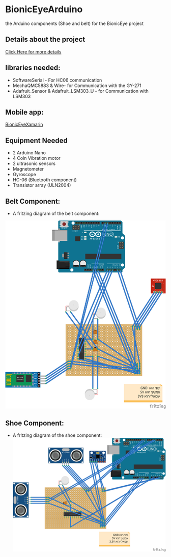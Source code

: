# BionicEyeArduino
the Arduino components (Shoe and belt) for the BionicEye project
## Details about the project
[Click Here for more details](https://bit.ly/2MtCd9C)

## libraries needed:
* SoftwareSerial - For HC06 communication
* MechaQMC5883 & Wire- for Communication with the GY-271
* Adafruit_Sensor & Adafruit_LSM303_U - for Communication with LSM303

## Mobile app:
[BionicEyeXamarin](https://github.com/aviadshiber/BionicEyeXamarin)

## Equipment Needed
* 2 Arduino Nano
* 4 Coin Vibration motor
* 2 ultrasonic sensors
* Magnetometer
* Gyroscope
* HC-06 (Bluetooth component)
* Transistor array (ULN2004)

## Belt Component:
* A fritzing diagram of the belt component:

![This is a fritzing diagram of the belt component](/Pics/belt.png "Belt Component")

## Shoe Component:
* A fritzing diagram of the shoe component:
![This is a fritzing diagram of the shoe component](/Pics/shoe.png "Shoe Component")

